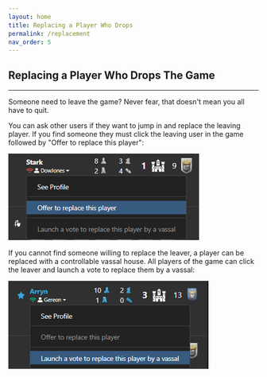 ```yaml
---
layout: home
title: Replacing a Player Who Drops
permalink: /replacement
nav_order: 5
---
```


## Replacing a Player Who Drops The Game

---

Someone need to leave the game? Never fear, that doesn't mean you all have to quit. 

You can ask other users if they want to jump in and replace the leaving player.
If you find someone they must click the leaving user in the game followed by "Offer to replace this player":

![ReplaceByPlayer](/assets/img/replace-by-player.png)  

If you cannot find someone willing to replace the leaver,
a player can be replaced with a controllable vassal house.
All players of the game can click the leaver and launch a vote to replace them by a vassal:

![ReplaceByVassal](/assets/img/replace-by-vassal.png)
